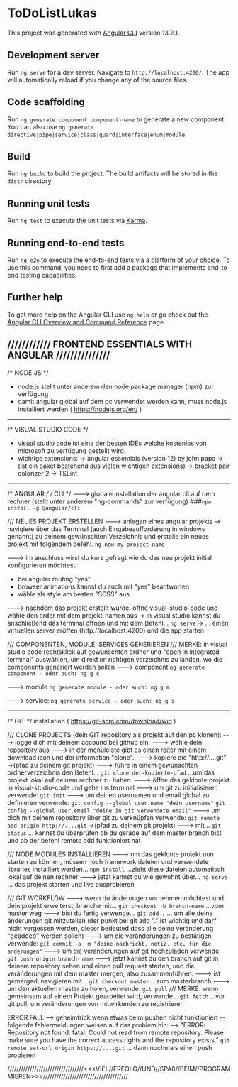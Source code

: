 # ToDoListLukas

This project was generated with [Angular CLI](https://github.com/angular/angular-cli) version 13.2.1.

## Development server

Run `ng serve` for a dev server. Navigate to `http://localhost:4200/`. The app will automatically reload if you change any of the source files.

## Code scaffolding

Run `ng generate component component-name` to generate a new component. You can also use `ng generate directive|pipe|service|class|guard|interface|enum|module`.

## Build

Run `ng build` to build the project. The build artifacts will be stored in the `dist/` directory.

## Running unit tests

Run `ng test` to execute the unit tests via [Karma](https://karma-runner.github.io).

## Running end-to-end tests

Run `ng e2e` to execute the end-to-end tests via a platform of your choice. To use this command, you need to first add a package that implements end-to-end testing capabilities.

## Further help

To get more help on the Angular CLI use `ng help` or go check out the [Angular CLI Overview and Command Reference](https://angular.io/cli) page.




## //////////// FRONTEND ESSENTIALS WITH ANGULAR ///////////////

/* NODE.JS */
- node.js stellt unter anderem den node package manager (npm) zur verfügung
- damit angular global auf dem pc verwendet werden kann, muss node.js installiert werden ( https://nodejs.org/en/ )


____________________________________________________________________________________________________________________________________

/* VISUAL STUDIO CODE */
- visual studio code ist eine der besten IDEs welche kostenlos von microsoft zu verfügung gestellt wird.
- wichtige extensions:
 -> angular essentials (version 12) by john papa ->(ist ein paket bestehend aus vielen wichtigen extensions)
 -> bracket pair colorizer 2
 -> TSLint


____________________________________________________________________________________________________________________________________

/* ANGULAR */
/* CLI */
---> globale installation der angular cli auf dem rechner (stellt unter anderem "ng-commands" zur verfügung)
###`npm install -g @angular/cli`


/// NEUES PROJEKT ERSTELLEN
---> anlegen eines angular projekts -> navigiere über das Terminal (auch Eingabeaufforderung in windows genannt) zu deinem gewünschten Verzeichnis und erstelle ein neues projekt mit folgendem befehl.
`ng new my-project-name`

---> im anschluss wirst du kurz gefragt wie du das neu projekt initial konfigurieren möchtest:
- bei angular routing "yes"
- browser animations kannst du auch mit "yes" beantworten
- wähle als style am besten "SCSS" aus

---> nachdem das projekt erstellt wurde, öffne visual-studio-code und wähle den order mit dem projekt-namen aus
  -> in visual studio kannst du anschließend das terminal öffnen und mit dem Befehl...
`ng serve`
  -> ... einen virtuellen server eröffen (http://localhost:4200) und die app starten


/// COMPONENTEN, MODULE, SERVICES GENERIEREN
/// MERKE: in visual studio code rechtsklick auf gewünschten ordner und "open in integrated terminal" auswählen, um direkt im richtigen verzeichnis zu landen, wo die components generiert werden sollen
---> component
`ng generate component - oder auch: ng g c`

---> module
`ng generate module - oder auch: ng g m`

---> service:
`ng generate service - oder auch: ng g s`


____________________________________________________________________________________________________________________________________

/* GIT */
installation ( https://git-scm.com/download/win )

/// CLONE PROJECTS (dein GIT repository als projekt auf den pc klonen):
---> logge dich mit deinem accound bei github ein.
---> wähle dein repository aus
---> in der menüleiste gibt es einen reiter mit einem download icon und der information "clone".
---> kopiere die "http://....git" ->(pfad zu deinem git projekt)
---> führe in einem gewünschten ordnerverzeichnis den Befehl...
`git clone der-kopierte-pfad`
...um das projekt lokal auf deinem rechner zu haben.
---> öffne das geklonte projekt in visual-studio-code und gehe ins terminal
---> um git zu initialisieren verwende:
`git init`
---> um deinen usernamen und email global zu definieren verwende:
`git config --global user.name "dein username"`
`git config --global user.email "deine in git verwendete email"`
---> um dich mit deinem repository über git zu verknüpfen verwende:
`git remote add origin http://....git` ->(pfad zu deinem git projekt)
---> mit...
`git status`
... kannst du überprüfen ob du gerade auf dem master branch bist und ob der befehl remote add funktioniert hat


/// NODE MODULES INSTALLIEREN
---> um das geklonte projekt nun starten zu können, müssen noch framework dateien und verwendete libraries installiert werden...
`npm install`
...zieht diese dateien automatisch lokal auf deinen rechner
---> jetzt kannst du wie gewohnt über...
`ng serve`
... das projekt starten und live ausprobieren


/// GIT WORKFLOW
---> wenn du änderungen vornehmen möchtest und dein projekt erweiterst, branche mit...
`git checkout -b branch-name`
...vom master weg
---> bist du fertig verwende...
`git add .`
... um alle deine änderungen git mitzuteilen (der punkt bei git add "." ist wichtig und darf nicht vergessen werden, dieser bedeuted dass alle deine veränderung "geadded" werden sollen)
---> um die veränderungen zu bestätigen verwende:
`git commit -a -m "deine nachricht, notiz, etc. für die änderungen"`
---> um die veränderungen auf git hochzuladen verwende:
`git push origin branch-name`
---> jetzt kannst du den branch auf git in deinem repository sehen und einen pull request starten, und die veränderungen mit dem master mergen, also zusammenführen.
---> ist gemerged, navigieren mit...
`git checkout master`
...zum masterbranch
---> um den aktuellen master zu holen, verwende:
`git pull`
/// MERKE: wenn gemeinsam auf einem Projekt gearbeitet wird, verwende...
`git fetch`
...vor git pull, um veränderungen von mitwirkenden zu registrieren

ERROR FALL --> geheimtrick wenn etwas beim pushen nicht funktioniert -- folgende fehlermeldungen weisen auf das problem hin:
  --> "ERROR: Repository not found. fatal: Could not read from remote repository. Please make sure you have the correct access rights and the repository exists."
`git remote set-url origin https://....git`
... dann nochmals einen push probieren


//////////////////////////////////<<<VIEL//ERFOLG//UND//SPAß//BEIM//PROGRAMMIEREN>>>//////////////////////////////////////
